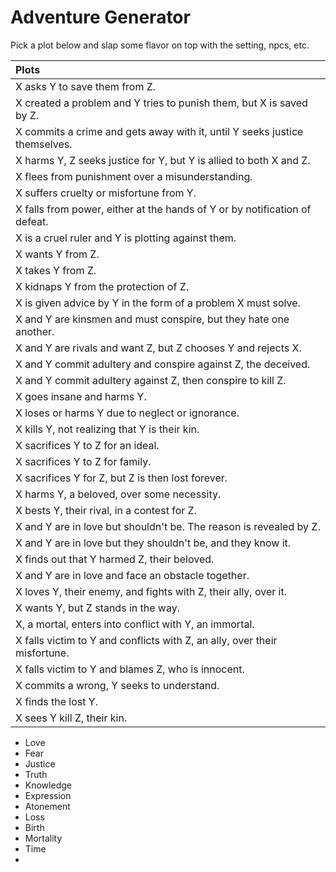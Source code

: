 # Adventure Generator

Pick a plot below and slap some flavor on top with the setting, npcs, etc.

| Plots |
|:--- |
| X asks Y to save them from Z. |
| X created a problem and Y tries to punish them, but X is saved by Z. |
| X commits a crime and gets away with it, until Y seeks justice themselves. |
| X harms Y, Z seeks justice for Y, but Y is allied to both X and Z. |
| X flees from punishment over a misunderstanding. |
| X suffers cruelty or misfortune from Y. |
| X falls from power, either at the hands of Y or by notification of defeat. |
| X is a cruel ruler and Y is plotting against them. |
| X wants Y from Z. |
| X takes Y from Z. |
| X kidnaps Y from the protection of Z. |
| X is given advice by Y in the form of a problem X must solve. |
| X and Y are kinsmen and must conspire, but they hate one another. |
| X and Y are rivals and want Z, but Z chooses Y and rejects X. |
| X and Y commit adultery and conspire against Z, the deceived. |
| X and Y commit adultery against Z, then conspire to kill Z. |
| X goes insane and harms Y. |
| X loses or harms Y due to neglect or ignorance. |
| X kills Y, not realizing that Y is their kin. |
| X sacrifices Y to Z for an ideal. |
| X sacrifices Y to Z for family. |
| X sacrifices Y for Z, but Z is then lost forever. |
| X harms Y, a beloved, over some necessity. |
| X bests Y, their rival, in a contest for Z. |
| X and Y are in love but shouldn't be. The reason is revealed by Z. |
| X and Y are in love but they shouldn't be, and they know it. |
| X finds out that Y harmed Z, their beloved. |
| X and Y are in love and face an obstacle together. |
| X loves Y, their enemy, and fights with Z, their ally, over it. |
| X wants Y, but Z stands in the way. |
| X, a mortal, enters into conflict with Y, an immortal. |
| X falls victim to Y and conflicts with Z, an ally, over their misfortune. |
| X falls victim to Y and blames Z, who is innocent. |
| X commits a wrong, Y seeks to understand. |
| X finds the lost Y. |
| X sees Y kill Z, their kin. |

- Love
- Fear
- Justice
- Truth
- Knowledge
- Expression
- Atonement
- Loss
- Birth
- Mortality
- Time
- 
